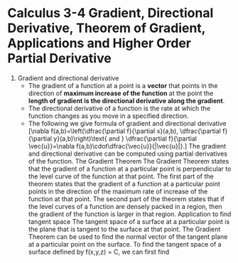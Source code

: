 # Calculus 3-4 Gradient, Directional Derivative, Theorem of Gradient, Applications and Higher Order Partial Derivative

1. Gradient and directional derivative
	* The gradient of a function at a point is a **vector** that points in the direction of **maximum increase of the function** at the point the **length of gradient is the directional derivative along the gradient**.
	* The directional derivative of a function is the rate at which the function changes as you move in a specified direction.
	* The following we give formula of gradient and directional derivative
	\[\nabla f(a,b)=\left(\dfrac{\partial f}{\partial x}(a,b), \dfrac{\partial f}{\partial y}(a,b)\right)\text{ and } \dfrac{\partial f}{\partial \vec{u}}=\nabla f(a,b)\cdot\dfrac{\vec{u}}{|\vec{u}|}.\]
The gradient and directional derivative can be computed using partial derivatives of the function.
The Gradient Theorem
The Gradient Theorem states that the gradient of a function at a particular point is perpendicular to the level curve of the function at that point.
The first part of the theorem states that the gradient of a function at a particular point points in the direction of the maximum rate of increase of the function at that point.
The second part of the theorem states that if the level curves of a function are densely packed in a region, then the gradient of the function is larger in that region.
Application to find tangent space
The tangent space of a surface at a particular point is the plane that is tangent to the surface at that point.
The Gradient Theorem can be used to find the normal vector of the tangent plane at a particular point on the surface.
To find the tangent space of a surface defined by f(x,y,z) = C, we can first find
